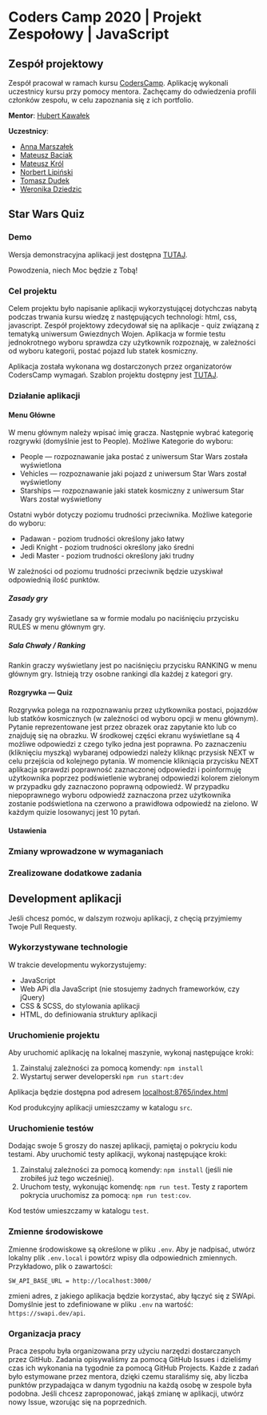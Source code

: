 # Coders Camp 2020 | Projekt Zespołowy | JavaScript

## Zespół projektowy

Zespół pracował w ramach kursu [CodersCamp](https://coderscamp.pl/).
Aplikację wykonali uczestnicy kursu przy pomocy mentora.
Zachęcamy do odwiedzenia profili członków zespołu, w celu zapoznania się z ich portfolio.

**Mentor**: [Hubert Kawałek](https://github.com/htk4)

**Uczestnicy**:

-   [Anna Marszałek](https://github.com/Ania-Em)
-   [Mateusz Baciak](https://github.com/bat098)
-   [Mateusz Król](https://github.com/KrolMateusz)
-   [Norbert Lipiński](https://github.com/Baarosh)
-   [Tomasz Dudek](https://github.com/dudeek)
-   [Weronika Dziedzic](https://github.com/blackrabbit2)

## Star Wars Quiz

<!--- TODO: dodać gif działającej aplikacji -->

### Demo

Wersja demonstracyjna aplikacji jest dostępna [TUTAJ](https://coderscamp2020-hk.github.io/CodersCamp2020.Project.JavaScript.StarWarsQuiz/index.html).

Powodzenia, niech Moc będzie z Tobą!

### Cel projektu

<!--- TODO: dodać opis
Przykład:
Celem projektu było dostarczenie aplikacji pozwalającej sprawdzić swoją wiedzę o postaciach,
pojazdach oraz statkach kosmicznych występujących w Gwiezdnych Wojnach.
Dodatkowo gracz rywalizował z komputerem w trakcie grania w quiz.
Komputer — zależnie od ustawień — odpowiada losowo lub inteligentnie — próbując rozpoznać przedstawiany obraz za pomocą Google Vision API.
-->
Celem projektu było napisanie aplikacji wykorzystującej dotychczas nabytą podczas trwania kursu wiedzę z następujących technologi: html, css, javascript.
Zespół projektowy zdecydował się na aplikacje - quiz związaną z tematyką uniwersum Gwiezdnych Wojen. Aplikacja w formie testu jednokrotnego wyboru sprawdza czy użytkownik  rozpoznaję, w zależności od wyboru kategorii, postać pojazd lub statek kosmiczny.

Aplikacja została wykonana wg dostarczonych przez organizatorów CodersCamp wymagań.
Szablon projektu dostępny jest [TUTAJ](https://github.com/CodersCamp2020/CodersCamp2020.Project.JavaScript.StarWarsQuiz/).

### Działanie aplikacji

#### Menu Główne

W menu głównym należy wpisać imię gracza. Następnie wybrać kategorię rozgrywki (domyślnie jest to People). Możliwe Kategorie do wyboru:

-   People — rozpoznawanie jaka postać z uniwersum Star Wars została wyświetlona
-   Vehicles — rozpoznawanie jaki pojazd z uniwersum Star Wars został wyświetlony
-   Starships — rozpoznawanie jaki statek kosmiczny z uniwersum Star Wars został wyświetlony

Ostatni wybór dotyczy poziomu trudności przeciwnika. Możliwe kategorie do wyboru:

-   Padawan - poziom trudności określony jako łatwy
-   Jedi Knight - poziom trudności określony jako średni
-   Jedi Master - poziom trudności określony jaki trudny

W zależności od poziomu trudności przeciwnik będzie uzyskiwał odpowiednią ilość punktów.

##### Zasady gry

Zasady gry wyświetlane sa w formie modalu po naciśnięciu przycisku RULES w menu głównym gry.

##### Sala Chwały / Ranking
<!--Po przejściu do Hall of Fame pokazywane są 3 najlepsze wyniki graczy, grających na danym komputerze.
Wyniki są pokazywane osobno, dla każdego z trybów.
-->

Rankin graczy wyświetlany jest po naciśnięciu przycisku RANKING w menu głównym gry.
Istnieją trzy osobne rankingi dla każdej z kategori gry.

#### Rozgrywka — Quiz
<!--- TODO: dodać opis
Przykład:
Rozgrywka polega na odpowiadaniu na rozpoznawaniu co lub kto wyświetla się na obrazie po lewej stronie. Do wyboru są 4 opcje, z czego zawsze tylko jedna jest prawidłowa. W tym samym czasie obraz rozpoznaje także komputer, który rywalizuje z graczem (wyniki komputera nie zapisują się w rankingu). Wynik gracza z jednej gry to ilość dobrych odpowiedzi.
Czas pozostały do końca rozgrywki odlicza miecz świetlny na dole ekranu.
-->
Rozgrywka polega na rozpoznawaniu przez użytkownika postaci, pojazdów lub statków kosmicznych (w zależności od wyboru opcji w menu głównym). Pytanie reprezentowane jest przez obrazek oraz zapytanie kto lub co znajduję się na obrazku. W środkowej części ekranu wyświetlane są 4 możliwe odpowiedzi z czego tylko jedna jest poprawna. Po zaznaczeniu (kliknięciu myszką) wybaranej odpowiedzi należy kliknąc przysisk NEXT w celu przejścia od kolejnego pytania. W momencie klikniącia przycisku NEXT aplikacja sprawdzi poprawność zaznaczonej odpowiedzi i poinformuję użytkownika poprzez podświetlenie wybranej odpowiedzi kolorem zielonym w przypadku gdy zaznaczono poprawną odpowiedź. W przypadku niepoprawnego wyboru odpowiedź zaznaczona przez użytkownika zostanie podświetlona na czerwono a prawidłowa odpowiedź na zielono. W każdym quizie losowanycj jest 10 pytań.





#### Ustawienia

<!--- TODO: dodać opis
Przykład:
W ustawieniach aplikacji możesz zdecydować, czy będziesz konkurować z komputerem losowym, czy bardziej inteligentym.
Aby walczyć przeciw komputerowi silnym w mocy, należy w ustawieniach podać ApiKey, który umożliwia wykonywanie zapytań do Google Vision Api.
Taki API Key można wygenerować w następujący sposób.
1. Załóż konto w Google Cloud Platform wg [tej instrukcji](https://flyonthecloud.com/pl/blog/konto-gcp-rejestracja-konfiguracja/#Zakladanie_konta_Google_Cloud_Platform).
2. Załóż projekt, aktywuj dla niego Google Vision Api i wygeneruj swój API Key, jak opisano [TUTAJ](https://support.foxtrotalliance.com/hc/en-us/articles/360024282351-How-To-Use-Google-Cloud-Vision-API-OCR-Image-Analysis-).
3. Wklej swój API Key w odpowiednim polu w ustawieniach gry. Spokojnie, Twój API Key będzie przetrzymywany jedynie w pamięci programu i wykorzystywany tylko do autoryzacji zapytań do Google Vision API.
Przy przeładowaniu strony, musisz podać go ponownie.
-->

### Zmiany wprowadzone w wymaganiach

<!--- TODO: dodać opis
Przykład:
    Nie wprowadzono żadnych zmian w wymaganiach względem projektu pierwotnego.
    Lekkim uproszeniom uległ interfejs użytkownika.
    Nie wykonano wersji responsywnej, dostosowanej to telefonów i tabletów.
    Aplikacja najlepszy efekt sprawia na większych ekranach.
    Możesz wtedy zagłębić się w świat Gwiezdnych Wojen niczym w samo jądro Galaktyki!
-->

### Zrealizowane dodatkowe zadania

<!--- TODO: dodać opis
Przykład:
    Nasz zespół zrealizował także zadania dodatkowe, wykraczające poza zakres kursu.

    1. Zostało wykonane zadanie dodatkowe z Google Vision API.
-->

## Development aplikacji

Jeśli chcesz pomóc, w dalszym rozwoju aplikacji, z chęcią przyjmiemy Twoje Pull Requesty.

### Wykorzystywane technologie

W trakcie developmentu wykorzystujemy:

-   JavaScript
-   Web APi dla JavaScript (nie stosujemy żadnych frameworków, czy jQuery)
-   CSS & SCSS, do stylowania aplikacji
-   HTML, do definiowania struktury aplikacji

<!--- TODO: dodać opis
Przykład:
-   LocalStorage, do zapisywania najlepszych wyników graczy
-   Jest.js do pisania testów jednostkowych
-   Fetch, do łączenia z SWApi, Google Vision APi oraz pobierania obrazów z zasobów aplikacji
-   JSON Server — do działania aplikacji lokalnie, jeśli zostanie wykorzystany limit na zapytania do SWApi
-->

### Uruchomienie projektu

Aby uruchomić aplikację na lokalnej maszynie, wykonaj następujące kroki:

1. Zainstaluj zależności za pomocą komendy: `npm install`
2. Wystartuj serwer developerski `npm run start:dev`

Aplikacja będzie dostępna pod adresem [localhost:8765/index.html](http://localhost:8765/index.html)

Kod produkcyjny aplikacji umieszczamy w katalogu `src`.

### Uruchomienie testów

Dodając swoje 5 groszy do naszej aplikacji, pamiętaj o pokryciu kodu testami.
Aby uruchomić testy aplikacji, wykonaj następujące kroki:

1. Zainstaluj zależności za pomocą komendy: `npm install` (jeśli nie zrobiłeś już tego wcześniej).
1. Uruchom testy, wykonując komendę: `npm run test`. Testy z raportem pokrycia uruchomisz za pomocą: `npm run test:cov`.

Kod testów umieszczamy w katalogu `test`.

### Zmienne środowiskowe

Zmienne środowiskowe są określone w pliku `.env`.
Aby je nadpisać, utwórz lokalny plik `.env.local` i powtórz wpisy dla odpowiednich zmiennych.
Przykładowo, plik o zawartości:

```.env
SW_API_BASE_URL = http://localhost:3000/
```

zmieni adres, z jakiego aplikacja będzie korzystać, aby łączyć się z SWApi. Domyślnie jest to zdefiniowane w pliku `.env` na wartość: `https://swapi.dev/api`.

### Organizacja pracy

Praca zespołu była organizowana przy użyciu narzędzi dostarczanych przez GitHub.
Zadania opisywaliśmy za pomocą GitHub Issues i dzieliśmy czas ich wykonania na tygodnie za pomocą GitHub Projects.
Każde z zadań było estymowane przez mentora, dzięki czemu staraliśmy się, aby liczba punktów przypadająca w danym tygodniu na każdą osobę w zespole była podobna.
Jeśli chcesz zaproponować, jakąś zmianę w aplikacji, utwórz nowy Issue, wzorując się na poprzednich.
